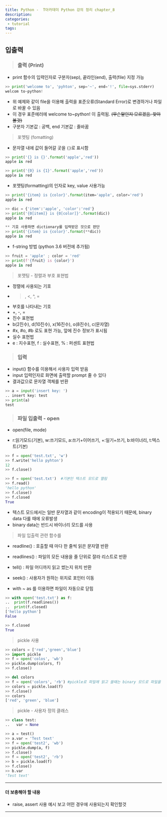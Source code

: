 ```yaml
---
title: Python -  T아카데미 Python 강의 정리 chapter_8
description:
categories:
 - tutorial
tags:
---
```


## 입출력

> ### 출력 (Print)

- print 함수의 입력인자로 구분자(sep), 끝라인(end), 출력(file) 지정 가능  

```python
>> print('welcome to', 'pyhton', sep='~', end='!', file=sys.stderr)
welcom to~python!
```
- 위 예제와 같이 file을 이용해 출력을 표준오류(Standard Error)로 변경하거나 파일로 바꿀 수 있음  
- 이 경우 표준에러에 welcome to~python! 이 출력됨.   ~~(무슨말인지 모르겠음. 찾아볼것)~~
- 구분자 기본값 : 공백, end 기본값 : 줄바꿈  

> 포멧팅 (fomatting)  

- 문자열 내에 값이 들어갈 곳을 `{}`로 표시함

```python
>> print('{} is {}'.format('apple','red'))
apple is red

>> print('{0} is {1}'.format('apple','red'))
apple is red
```

- 포맷팅(formatting)의 인자로 key, value 사용가능  

```python
>> print('{item} is {color}'.format(item='apple', color='red')
apple is red

>> dic = {'item':'apple', 'color':'red'}
>> print('{0[item]} is {0[color]}'.format(dic))
apple is red

** 기호 사용하면 dictionary를 입력받은 것으로 판단
>> print('{item} is {color}'.format(**dic))
apple is red
```

- f-string 방법 (python 3.6 버전에 추가됨)  

```python
>> fruit = 'apple' ; color = 'red'
>> print(f'{fruit} is {color}')
apple is red
```

> 포맷팅 - 정렬과 부호 표현법  

- 정렬에 사용되는 기호  
 - >, <, ^, =  
- 부호를 나타내는 기호  
 - +, -, =  
- 진수 표현법
 - b(2진수), d(10진수), x(16진수), o(8진수), c(문자열)
 - #x, #o, #b 로도 표현 가능, 앞에 진수 정보가 표시됨
- 실수 표현법
 - e : 지수표현, f : 실수표현, % : 퍼센트 표현법
 
 
 
> ### 입력  

- input() 함수를 이용해서 사용자 입력 받음
- input 입력인자로 화면에 출력할 prompt 줄 수 있다
- 결과값으로 문자열 객체를 반환

```python
>> a = input('insert key: ')
.. insert key: test
>> print(a)
test
```

> ### 파일 입출력 - open

- open(file, mode)

- r:읽기모드(기본), w:쓰기모드, a:쓰기+이어쓰기, +:일기+쓰기, b:바이너리, t:텍스트(기본)

```python
>> f = open('test.txt', 'w')
>> f.write('hello pyhton')
12
>> f.close()

>> f = open('test.txt')  #기본인 텍스트 모드로 열림
>> f.read()
'hello python'
>> f.close()
>> f.closed
True
```

- 텍스트 모드에서는 일반 문자열과 같이 encoding이 적용되기 때문에, binary data 다룰 때에 오류발생
- binary data는 반드시 바이너리 모드를 사용

> 파일 입출력 관련 함수를

- readline() : 호출할 때 마다 한 줄씩 읽은 문자열 반환
- readlines() : 파일의 모든 내용을 줄 단위로 잘라 리스트로 반환
- tell() : 파일 어디까지 읽고 썼는지 위치 반환
- seek() : 사용자가 원하는 위치로 포인터 이동

- with ~ as 를 이용하면 파일이 자동으로 닫힘  

```python
>> with open('test.txt') as f:
..  print(f.readlines())
..  print(f.closed)
['hello python']
False 

>> f.closed
True
```

> pickle 사용

```python
>> colors = ['red','green','blue']
>> import pickle
>> f = open('colos', 'wb')
>> pickle.dump(colors, f)
>> f.close()
```

```python
>> del colors
>> f = open('colors', 'rb') #pickle로 파일에 읽고 쓸때는 binary 모드로 파일을 열어야함
>> colors = pickle.load(f)
>> f.close()
>> colors
['red', 'green', 'blue']
```

> pickle - 사용자 정의 클래스

```python
>> class test:
..   var = None

>> a = test()
>> a.var = 'Test text'
>> f = open('test2', 'wb')
>> pickle.dump(a, f)
>> f.close()
>> f = open('test2', 'rb')
>> b = pickle.load(f)
>> f.close()
>> b.var
'Test text'
```






***  
#### 더 보충해야 할 내용
- raise, assert 사용 예시 보고 어떤 경우에 사용되는지 확인할것

***  





